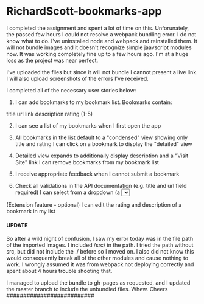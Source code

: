 # RichardScott-bookmarks-app

I completed the assignment and spent a lot of time on this. Unforunately, the passed few hours I could not resolve a webpack bundling error.
I do not know what to do. I've uninstalled node and webpack and reinstalled them. It will not bundle images and it doesn't recognize simple jaavscript modules now.
It was working completely fine up to a few hours ago. I'm at a huge loss as the project was near perfect.

I've uploaded the files but since it will not bundle I cannot present a live link.
I will also upload screenshots of the errors I've received.

I completed all of the necessary user stories below:

1. I can add bookmarks to my bookmark list. Bookmarks contain:

title
url link
description
rating (1-5)

2. I can see a list of my bookmarks when I first open the app

3. All bookmarks in the list default to a "condensed" view showing only title and rating
I can click on a bookmark to display the "detailed" view

4. Detailed view expands to additionally display description and a "Visit Site" link
I can remove bookmarks from my bookmark list

5. I receive appropriate feedback when I cannot submit a bookmark

6. Check all validations in the API documentation (e.g. title and url field required)
I can select from a dropdown (a <select> element) a "minimum rating" to filter the list by all bookmarks rated at or above the chosen selection

(Extension feature - optional) I can edit the rating and description of a bookmark in my list
#### UPDATE ####

So after a wild night of confusion, I saw my error today was in the file path of the imported images. I included /src/ in the path. I tried the path without src, but did not include the ./ before so I moved on. I also did not know this would consequently break all of the other modules and cause nothing to work. I wrongly assumed it was from webpack not deploying correctly and spent about 4 hours trouble shooting that. 

I managed to upload the bundle to gh-pages as requested, and I updated the master branch to include the unbundled files.
Whew.
Cheers
##########################
